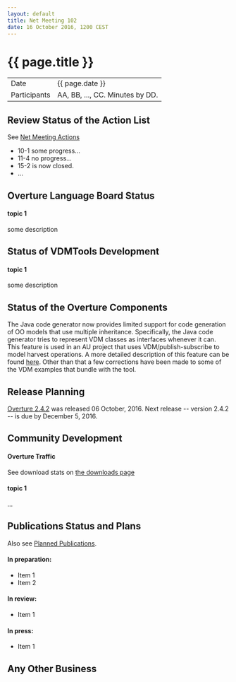 ```yaml
---
layout: default
title: Net Meeting 102
date: 16 October 2016, 1200 CEST
---
```


<script src="http://code.jquery.com/jquery-1.11.1.min.js">
</script>
<script src="/javascripts/edit.js"></script>
<script>setEditButonNm();</script>

# {{ page.title }}

|||
|---|---|
| Date | {{ page.date }} |
| Participants | AA, BB, ..., CC.  Minutes by DD. |


## Review Status of the Action List

See [Net Meeting Actions](https://github.com/overturetool/overturetool.github.io/issues?q=is%3Aopen+is%3Aissue+label%3A%22action+net-meeting%22)

* 10-1 some progress...
* 11-4 no progress...
* 15-2 is now closed.
* ...


## Overture Language Board Status

#### topic 1

some description


## Status of VDMTools Development

#### topic 1

some description


##  Status of the Overture Components

The Java code generator now provides limited support for code generation of OO models that use multiple inheritance. Specifically, the Java code generator tries to represent VDM classes as interfaces whenever it can. This feature is used in an AU project that uses VDM/publish-subscribe to model harvest operations. A more detailed description of this feature can be found [here](https://github.com/overturetool/overture/issues/606). Other than that a few corrections have been made to some of the VDM examples that bundle with the tool.

##  Release Planning

[Overture 2.4.2](https://github.com/overturetool/overture/releases/tag/Release%2F2.4.2) was released 06 October, 2016. Next release -- version 2.4.2 -- is due by December 5, 2016.


##  Community Development

#### Overture Traffic

See download stats on [the downloads page](http://overturetool.org/download/)

#### topic 1
...


##  Publications Status and Plans

Also see [Planned Publications](http://overturetool.org/publications/PlannedPublications.html).

#### In preparation:

* Item 1
* Item 2

#### In review:

* Item 1

#### In press:

* Item 1


##  Any Other Business

<div id="edit_page_div"></div>
